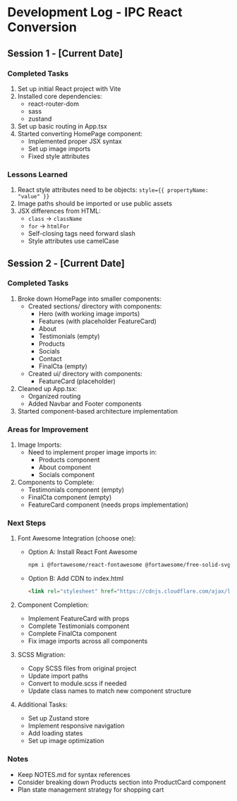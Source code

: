 # Development Log - IPC React Conversion

## Session 1 - [Current Date]

### Completed Tasks
1. Set up initial React project with Vite
2. Installed core dependencies:
   - react-router-dom
   - sass
   - zustand
3. Set up basic routing in App.tsx
4. Started converting HomePage component:
   - Implemented proper JSX syntax
   - Set up image imports
   - Fixed style attributes

### Lessons Learned
1. React style attributes need to be objects: `style={{ propertyName: "value" }}`
2. Image paths should be imported or use public assets
3. JSX differences from HTML:
   - `class` → `className`
   - `for` → `htmlFor`
   - Self-closing tags need forward slash
   - Style attributes use camelCase

## Session 2 - [Current Date]

### Completed Tasks
1. Broke down HomePage into smaller components:
   - Created sections/ directory with components:
     * Hero (with working image imports)
     * Features (with placeholder FeatureCard)
     * About
     * Testimonials (empty)
     * Products
     * Socials
     * Contact
     * FinalCta (empty)
   - Created ui/ directory with components:
     * FeatureCard (placeholder)
2. Cleaned up App.tsx:
   - Organized routing
   - Added Navbar and Footer components
3. Started component-based architecture implementation

### Areas for Improvement
1. Image Imports:
   - Need to implement proper image imports in:
     * Products component
     * About component
     * Socials component
2. Components to Complete:
   - Testimonials component (empty)
   - FinalCta component (empty)
   - FeatureCard component (needs props implementation)

### Next Steps
1. Font Awesome Integration (choose one):
   - Option A: Install React Font Awesome
     ```bash
     npm i @fortawesome/react-fontawesome @fortawesome/free-solid-svg-icons @fortawesome/free-brands-svg-icons
     ```
   - Option B: Add CDN to index.html
     ```html
     <link rel="stylesheet" href="https://cdnjs.cloudflare.com/ajax/libs/font-awesome/5.15.4/css/all.min.css">
     ```

2. Component Completion:
   - Implement FeatureCard with props
   - Complete Testimonials component
   - Complete FinalCta component
   - Fix image imports across all components

3. SCSS Migration:
   - Copy SCSS files from original project
   - Update import paths
   - Convert to module.scss if needed
   - Update class names to match new component structure

4. Additional Tasks:
   - Set up Zustand store
   - Implement responsive navigation
   - Add loading states
   - Set up image optimization

### Notes
- Keep NOTES.md for syntax references
- Consider breaking down Products section into ProductCard component
- Plan state management strategy for shopping cart

